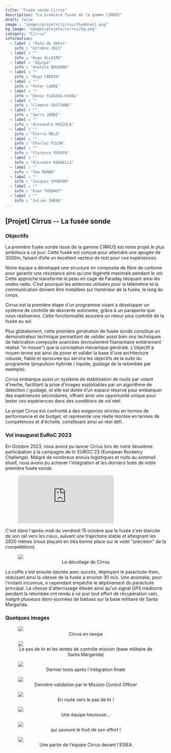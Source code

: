 ```yaml
---
title: "Fusée sonde Cirrus"
description: "La première fusée de la gamme CIRRUS"
draft: false
image : "images/projets/cirrus/thumbnail.png"
bg_image: "images/projets/cirrus/bg.png"
category: "Cirrus"
information:
  - label : "Date de début"
    info : "Octobre 2021"
  - label : ""
    info : "Hugo ALLAIRE"
  - label : "Equipe"
    info : "Anatole BOUDARD"
  - label : ""
    info : "Hugo CARDIN"
  - label : ""
    info : "Peter CARRE"
  - label : ""
    info : "Denez FLEGEAU-KIHAL"
  - label : ""
    info : "Clément GASTINNE"
  - label : ""
    info : "Sarra JERBI"
  - label : ""
    info : "Alexandre MAZZOLA"       
  - label : ""
    info : "Pierre MELO"       
  - label : ""
    info : "Charles PILON"
  - label : ""
    info : "Florence PROSPA"       
  - label : ""
    info : "Alexadre REDAELLI"       
  - label : ""
    info : "Tom ROMAO"
  - label : ""
    info : "Jacques SPONTON" 
  - label : ""
    info : "Evan THIBAUT"
  - label : ""
    info : "Julien ZHENG"
---
```


## [Projet] Cirrus -- La fusée sonde

### Objectifs

La première fusée sonde issue de la gamme CIRRUS est notre projet le plus ambitieux à ce jour. Cette fusée est conçue pour atteindre une apogée de
3000m, faisant d’elle un excellent vecteur de test pour nos expériences. 

Notre équipe a développé une structure en composite de fibre de carbone pour garantir une résistance ainsi qu’une légèreté maximale pendant le vol.
Cette approche transforme la peau en cage de Faraday bloquant ainsi les ondes radio. C’est pourquoi les antennes utilisées pour la télémétrie et la
communication doivent être installées sur l’extérieur de la fusée, le long du corps. 

Cirrus est la première étape d'un programme visant à développer un système de contrôle de descente autonome, grâce à un parapente que nous
réaliserons. Cette fonctionnalité assurera un retour plus contrôlé de la fusée au sol. 

Plus globalement, cette première génération de fusée sonde constitue un démonstrateur technique permettant de valider aussi bien nos techniques de
fabrication composite avancées (enroulement filamentaire entièrement réalisé "in-house") que la conception mécanique générale. L'objectif à moyen
terme est ainsi de poser et valider la base d'une architecture robuste, fiable et éprouvée qui servira les objectifs de la suite du programme
(propulsion hybride / liquide, guidage de la retombée par exemple).

Cirrus embarque aussi un système de stabilisation de roulis par volant d'inertie, facilitant la prise d'images exploitables par un algorithme de
détection / guidage, et elle est dotée d’un espace réservé pour embarquer des expériences secondaires, offrant ainsi une opportunité unique pour
tester ces expériences dans des conditions de vol réel. 

Le projet Cirrus est confronté à des exigences strictes en termes de performance et de budget, et représente une réelle montée en termes de
compétences et d'échelle, constituant ainsi un réel défi.

### Vol inaugural EuRoC 2023

En Octobre 2023, nous avons pu lancer Cirrus lors de notre deuxième participation à la campagne de tir EUROC'23 (European Rocketry Challenge).  Malgré
de nombreux ennuis logistiques et nuits au sommeil élusif, nous avons pu achever l'intégration et les derniers tests de notre première fusée sonde.

<figure><iframe src="https://www.youtube.com/embed/1o_6G1VSAmw?si=lv8w1cEf92KigNfD" title="YouTube video player" frameborder="0" allow="accelerometer; autoplay; clipboard-write; encrypted-media; gyroscope; picture-in-picture; web-share" referrerpolicy="strict-origin-when-cross-origin" allowfullscreen></iframe></figure>

C'est dans l'après-midi du vendredi 15 octobre que la fusée s'est élancée de son rail vers les cieux, suivant une trajectoire stable et atteignant les
2920 mètres (nous plaçant en très bonne place sur le volet "précision" de la compétitition). 

<figure>
  <a href="/images/cirrus/AO-EUROC-15_113.jpg"><img class="img-responsive" src="/images/cirrus/AO-EUROC-15_113.jpg" /></a>
  <figcaption><center>Le décollage de Cirrus</center></figcaption>
</figure>

La coiffe s'est ensuite éjectée avec succès, déployant le parachute-frein, réduisant ainsi la vitesse de la fusée à environ 30 m/s. Une anomalie,
pour l'instant inconnue, a cependant empêché le déploiement du parachute principal. La vitesse d'atterrissage élevée ainsi qu'un signal GPS médiocre
pendant la retombée ont rendu à ce jour tout effort de récupération vain, malgré plusieurs demi-journées de battues sur la base militaire de Santa
Margarida.

### Quelques images

<figure>
  <a href="/images/cirrus/Cirrus-en-rampe.jpg"><img class="img-responsive" src="/images/cirrus/Cirrus-en-rampe.jpg" /></a>
  <figcaption><center>Cirrus en rampe</center></figcaption>
</figure>

<figure>
  <a href="/images/cirrus/AO-EUROC-12_043.jpg"><img class="img-responsive" src="/images/cirrus/AO-EUROC-12_043.jpg" /></a>
  <figcaption><center>Le pas de tir et les tentes de contrôle mission (base militaire de Santa Margarida)</center></figcaption>
</figure>

<figure>
  <a href="/images/cirrus/AO-EUROC-15_051.jpg"><img class="img-responsive" src="/images/cirrus/AO-EUROC-15_051.jpg" /></a>
  <figcaption><center>Dernier tests après l'intégration finale</center></figcaption>
</figure>

<figure>
  <a href="/images/cirrus/DSC9339.jpg"><img class="img-responsive" src="/images/cirrus/DSC9339.jpg" /></a>
  <figcaption><center>Dernière validation par le Mission Control Officer</center></figcaption>
</figure>

<figure>
  <a href="/images/cirrus/AO-EUROC-15_082.jpg"><img class="img-responsive" src="/images/cirrus/AO-EUROC-15_082.jpg" /></a>
  <figcaption><center>En route vers le pas de tir !</center></figcaption>
</figure>

<figure>
  <a href="/images/cirrus/AO-EUROC-15_116.jpg"><img class="img-responsive" src="/images/cirrus/AO-EUROC-15_116.jpg" /></a>
  <figcaption><center>Une équipe heureuse...</center></figcaption>
</figure>

<figure>
  <a href="/images/cirrus/AO-EUROC-15_111.jpg"><img class="img-responsive" src="/images/cirrus/AO-EUROC-15_111.jpg" /></a>
  <figcaption><center>qui savoure le fruit de son effort !</center></figcaption>
</figure>

<figure>
  <a href="/images/cirrus/cirrus_team.jpg"><img class="img-responsive" src="/images/cirrus/cirrus_team.jpg" /></a>
  <figcaption><center>Une partie de l'équipe Cirrus devant l'ESIEA</center></figcaption>
</figure>
